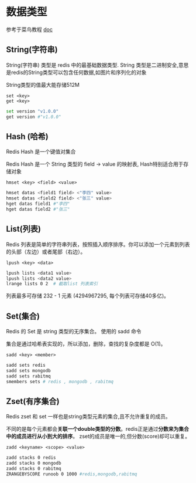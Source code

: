 

# 数据类型 

参考于菜鸟教程 [doc](https://www.runoob.com/redis/redis-tutorial.html)

## String(字符串) 
String(字符串) 类型是 redis 中的最基础数据类型. 
String 类型是二进制安全,意思是redis的String类型可以包含任何数据,如图片和序列化的对象 

String类型的值最大能存储512M 
```
set <key>
get <key>
```

```bash
set version "v1.0.0"
get version #"v1.0.0"
```

## Hash (哈希)
Redis Hash 是一个键值对集合  

Redis Hash 是一个 String 类型的 field -> value 的映射表, Hash特别适合用于存储对象 
```
hmset <key> <field> <value>
```
```bash
hmset datas <field1 field> <"李四" value>
hmset datas <field2 field> <"张三" value>
hget datas field1 #"李四" 
hget datas field2 #"张三"
```

## List(列表)
Redis 列表是简单的字符串列表，按照插入顺序排序。你可以添加一个元素到列表的头部（左边）或者尾部（右边）。
```
lpush <key> <data>
```
```bash
lpush lists <data1 value>
lpush lists <data2 value>
lrange lists 0 2  # 截取list 列表索引
```
列表最多可存储 232 - 1 元素 (4294967295, 每个列表可存储40多亿)。

## Set(集合)
Redis 的 Set 是 string 类型的无序集合。
使用的 sadd 命令 

集合是通过哈希表实现的，所以添加，删除，查找的复杂度都是 O(1)。
```
sadd <key> <member> 
```
```bash
sadd sets redis
sadd sets mongodb
sadd sets rabitmq
smembers sets # redis , mongodb , rabitmq 
```


## Zset(有序集合)
Redis zset 和 set 一样也是string类型元素的集合,且不允许重复的成员。

不同的是每个元素都会**关联一个double类型的分数**。redis正是通过**分数来为集合中的成员进行从小到大的排序**。
zset的成员是唯一的,但分数(score)却可以重复。

```
zadd <keyname> <scope> <value>
```
```bash
zadd stacks 0 redis
zadd stacks 0 mongodb
zadd stacks 0 rabitmq
ZRANGEBYSCORE runoob 0 1000 #redis,mongodb,rabitmq 
```
